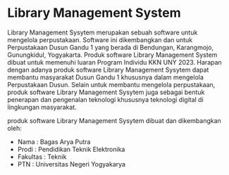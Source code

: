 # Library Management System
Library Management Sysytem merupakan sebuah software untuk mengelola perpustakaan. Software ini dikembangkan dan untuk Perpustakaan Dusun Gandu 1 yang berada di Bendungan, Karangmojo, Gunungkidul, Yogyakarta. Produk software Library Management System dibuat untuk memenuhi luaran Program Individu KKN UNY 2023. Harapan dengan adanya produk software Library Management Sysytem dapat membantu masyarakat Dusun Gandu 1 khususnya dalam mengelola Perpustakaan Dusun. Selain untuk membantu mengelola perpustakaan, produk software Library Management Sysytem juga sebagai bentuk penerapan dan pengenalan teknologi khususnya teknologi digital di lingkungan masyarakat.

produk software Library Management Sysytem dibuat dan dikembangkan oleh:
+ Nama : Bagas Arya Putra
+ Prodi : Pendidikan Teknik Elektronika
+ Fakultas : Teknik
+ PTN : Universitas Negeri Yogyakarya
